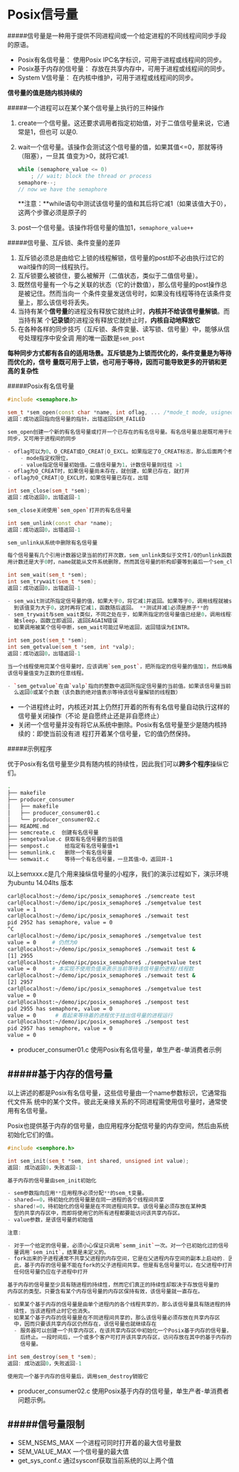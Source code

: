 Posix信号量
===

#####信号量是一种用于提供不同进程间或一个给定进程的不同线程间同步手段的原语。

* Posix有名信号量： 使用Posix IPC名字标识，可用于进程或线程间的同步。
* Posix基于内存的信号量： 存放在共享内存中，可用于进程或线程间的同步。
* System V信号量： 在内核中维护，可用于进程或线程间的同步。

**信号量的值是随内核持续的**


#####一个进程可以在某个某个信号量上执行的三种操作

1. create一个信号量。这还要求调用者指定初始值，对于二值信号量来说，它通常是1，但也可
   以是0.
2. wait一个信号量。该操作会测试这个信号量的值，如果其值<=0，那就等待（阻塞），一旦其
   值变为>0，就将它减1.

    ```cpp
    while (semaphore_value <= 0)
        ; // wait; block the thread or process
    semaphore--;
    // now we have the semaphore
    ```
    **注意：**while语句中测试该信号量的值和其后将它减1（如果该值大于0），这两个步骤必须是原子的

3. post一个信号量。该操作将信号量的值加1，`semaphore_value++`

#####信号量、互斥锁、条件变量的差异

1. 互斥锁必须总是由给它上锁的线程解锁，信号量的post却不必由执行过它的wait操作的同一线程执行。
2. 互斥锁要么被锁住，要么被解开（二值状态，类似于二值信号量）。
3. 既然信号量有一个与之关联的状态（它的计数值），那么信号量的post操作总是被记住。然而当向一
   个条件变量发送信号时，如果没有线程等待在该条件变量上，那么该信号将丢失。
4. 当持有某个**信号量**的进程没有释放它就终止时，**内核并不给该信号量解锁**。而当持有某
   个**记录锁**的进程没有释放它就终止时，**内核自动地释放它** 
5. 在各种各样的同步技巧（互斥锁、条件变量、读写锁、信号量）中，能够从信号处理程序中安全调
   用的唯一函数是`sem_post`

**每种同步方式都有各自的适用场景。互斥锁是为上锁而优化的，条件变量是为等待而优化的，信号
量既可用于上锁，也可用于等待，因而可能导致更多的开销和更高的复杂性**


#####Posix有名信号量


```cpp
#include <semaphore.h>

sem_t *sem_open(const char *name, int oflag, ... /*mode_t mode, usigned int value*/)
返回：成功返回指向信号量的指针，出错返回SEM_FAILED

sem_open创建一个新的有名信号量或打开一个已存在的有名信号量。有名信号量总是既可用于线程间的
同步，又可用于进程间的同步

- oflag可以为0、O_CREAT或O_CREAT|O_EXCL。如果指定了O_CREAT标志，那么后面两个参数是需要的：
    - mode指定权限位，
    - value指定信号量初始值。二值信号量为1，计数信号量则往往 >1
- oflag为O_CREAT时，如果信号量尚未存在，就创建，如果已存在，就打开
- oflag为O_CREAT|O_EXCL时，如果信号量已存在，出错

int sem_close(sem_t *sem);
返回：成功返回0，出错返回-1

sem_close关闭使用`sem_open`打开的有名信号量

int sem_unlink(const char *name);
返回：成功返回0，出错返回-1

sem_unlink从系统中删除有名信号量

每个信号量有几个引用计数器记录当前的打开次数，sem_unlink类似于文件I/O的unlink函数：当引
用计数还是大于0时，name就能从文件系统删除，然而其信号量的析构却要等到最后一个sem_close发生时为止。

int sem_wait(sem_t *sem);
int sem_trywait(sem_t *sem);
返回：成功返回0，出错返回-1

- sem_wait测试所指定信号量的值，如果大于0，将它减1并返回。如果等于0，调用线程就被sleep，直
  到该值变为大于0，这时再将它减1，函数随后返回。 **测试并减1必须是原子**的
- sem_trywait与sem_wait类似，不同之处在于，如果所指定的信号量值已经是0，调用线程不会
  被sleep，函数立即返回，返回EAGAIN错误
- 如果调用被某个信号中断，sem_wait可能过早地返回，返回错误为EINTR。

int sem_post(sem_t *sem);
int sem_getvalue(sem_t *sem, int *valp);
返回：成功返回0，出错返回-1

当一个线程使用完某个信号量时，应该调用`sem_post`，把所指定的信号量的值加1，然后唤醒正在等待
该信号量值变为正数的任意线程。

- `sem_getvalue`在由`valp`指向的整数中返回所指定信号量的当前值。如果该信号量当前已上锁，那
  么返回0或某个负数（该负数的绝对值表示等待该信号量解锁的线程数）

```

* 一个进程终止时，内核还对其上仍然打开着的所有有名信号量自动执行这样的信号量关闭操作（不论
  是自愿终止还是非自愿终止）
* 关闭一个信号量并没有将它从系统中删除。Posix有名信号量至少是随内核持续的：即使当前没有进
  程打开着某个信号量，它的值仍然保持。



#####示例程序

优于Posix有名信号量至少具有随内核的持续性，因此我们可以**跨多个程序**操纵它们。

```bash
.
├── makefile
├── producer_consumer
│   ├── makefile
│   ├── producer_consumer01.c
│   └── producer_consumer02.c
├── README.md
├── semcreate.c  创建有名信号量
├── semgetvalue.c 获取有名信号量的当前值
├── sempost.c     给指定有名信号量值+1
├── semunlink.c   删除一个有名信号量
└── semwait.c     等待一个有名信号量，一旦其值>0，返回并-1

```

以上semxxx.c是几个用来操纵信号量的小程序，我们的演示过程如下，演示环境为ubuntu 14.04lts 版本

```bash
carl@localhost:~/demo/ipc/posix_semaphore$ ./semcreate test
carl@localhost:~/demo/ipc/posix_semaphore$ ./semgetvalue test
value = 1
carl@localhost:~/demo/ipc/posix_semaphore$ ./semwait test
pid 2952 has semaphore, value = 0
^C
carl@localhost:~/demo/ipc/posix_semaphore$ ./semgetvalue test
value = 0     # 仍然为0
carl@localhost:~/demo/ipc/posix_semaphore$ ./semwait test &
[1] 2955
carl@localhost:~/demo/ipc/posix_semaphore$ ./semgetvalue test
value = 0     # 本实现不使用负值来表示当前等待该信号量的进程/线程数
carl@localhost:~/demo/ipc/posix_semaphore$ ./semwait test &
[2] 2957
carl@localhost:~/demo/ipc/posix_semaphore$ ./semgetvalue test
value = 0
carl@localhost:~/demo/ipc/posix_semaphore$ ./sempost test
pid 2955 has semaphore, value = 0
value = 0      # 看起来等待着的进程优于挂出信号量的进程运行
carl@localhost:~/demo/ipc/posix_semaphore$ ./sempost test
pid 2957 has semaphore, value = 0
value = 0
```

- producer_consumer01.c 使用Posix有名信号量，单生产者-单消费者示例


#####基于内存的信号量
---

以上讲述的都是Posix有名信号量，这些信号量由一个name参数标识，它通常指代文件系
统中的某个文件。彼此无亲缘关系的不同进程需使用信号量时，通常使用有名信号量。

Posix也提供基于内存的信号量，由应用程序分配信号量的内存空间，然后由系统初始化它们的值。

```cpp
#include <semphore.h>

int sem_init(sem_t *sem, int shared, unsigned int value);
返回: 成功返回0，失败返回-1

基于内存的信号量由sem_init初始化

- sem参数指向应用**应用程序必须分配**的sem_t变量。
- shared==0，待初始化的信号量是在同一进程的各个线程间共享
- shared!=0，待初始化的信号量是在不同进程间共享。该信号量必须存放在某种类
  型的共享内存区中，而即将使用它的所有进程都要能访问该共享内存区。
- value参数，是该信号量的初始值

注意:

- 对于一个给定的信号量，必须小心保证只调用`semm_init`一次。对一个已初始化过的信号
  量调用`sem_init`，结果是未定义的。
- fork出来的子进程通常不共享父进程的内存空间，它是在父进程内存空间的副本上启动的. 因
  此，基于内存的信号量不能在fork的父子进程间共享。但是有名信号量可以，在父进程中打开的
  任何信号量仍应在子进程中打开

基于内存的信号量至少具有随进程的持续性，然而它们真正的持续性却取决于存放信号量的
内存区的类型。只要含有某个内存信号量的内存区保持有效，该信号量就一直存在。

- 如果某个基于内存的信号量是由单个进程内的各个线程共享的，那么该信号量具有随进程的持
  续性，当该进程终止时它也消失。
- 如果某个基于内存的信号量是在不同进程间共享的，那么该信号量必须存放在共享内存区
  中，因而只要该共享内存区仍然存在，该信号量也就继续存在
  - 服务器可以创建一个共享内存区，在该共享内存区中初始化一个Posix基于内存的信号量，然
    后终止。一段时间后，一个或多个客户可打开该共享内存区，访问存放在其中的基于内存的
    信号量。

int sem_destroy(sem_t *sem);
返回: 成功返回0，失败返回-1

使用完一个基于内存的信号量后，调用sem_destroy销毁它

```

* producer_consumer02.c 使用Posix基于内存的信号量，单生产者-单消费者问题示例。


#####信号量限制
---

- SEM_NSEMS_MAX 一个进程可同时打开着的最大信号量数
- SEM_VALUE_MAX 一个信号量的最大值
- get_sys_conf.c 通过sysconf获取当前系统的以上两个值
